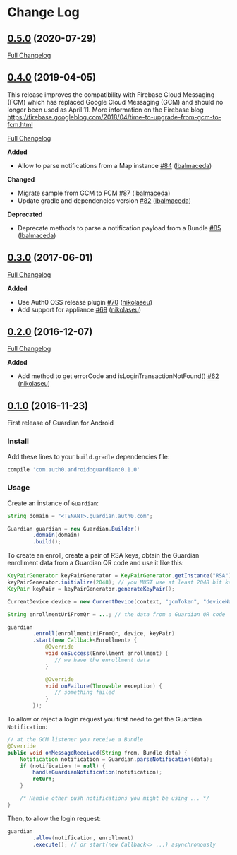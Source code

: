 # Change Log

## [0.5.0](https://github.com/auth0/Guardian.Android/tree/0.5.0) (2020-07-29)
[Full Changelog](https://github.com/auth0/Guardian.Android/compare/0.4.0...0.5.0)

## [0.4.0](https://github.com/auth0/Guardian.Android/tree/0.4.0) (2019-04-05)
This release improves the compatibility with Firebase Cloud Messaging (FCM) which has replaced Google Cloud Messaging (GCM) and should no longer been used as April 11. More information on the Firebase blog https://firebase.googleblog.com/2018/04/time-to-upgrade-from-gcm-to-fcm.html

[Full Changelog](https://github.com/auth0/Guardian.Android/compare/0.3.0...0.4.0)

**Added**
- Allow to parse notifications from a Map instance [\#84](https://github.com/auth0/Guardian.Android/pull/84) ([lbalmaceda](https://github.com/lbalmaceda))

**Changed**
- Migrate sample from GCM to FCM [\#87](https://github.com/auth0/Guardian.Android/pull/87) ([lbalmaceda](https://github.com/lbalmaceda))
- Update gradle and dependencies version [\#82](https://github.com/auth0/Guardian.Android/pull/82) ([lbalmaceda](https://github.com/lbalmaceda))

**Deprecated**
- Deprecate methods to parse a notification payload from a Bundle [\#85](https://github.com/auth0/Guardian.Android/pull/85) ([lbalmaceda](https://github.com/lbalmaceda))

## [0.3.0](https://github.com/auth0/Guardian.Android/tree/0.3.0) (2017-06-01)
[Full Changelog](https://github.com/auth0/Guardian.Android/compare/0.2.0...0.3.0)

**Added**
- Use Auth0 OSS release plugin [\#70](https://github.com/auth0/Guardian.Android/pull/70) ([nikolaseu](https://github.com/nikolaseu))
- Add support for appliance [\#69](https://github.com/auth0/Guardian.Android/pull/69) ([nikolaseu](https://github.com/nikolaseu))

## [0.2.0](https://github.com/auth0/Guardian.Android/tree/0.2.0) (2016-12-07)
[Full Changelog](https://github.com/auth0/Guardian.Android/compare/0.1.0...0.2.0)

**Added**
- Add method to get errorCode and isLoginTransactionNotFound() [#62](https://github.com/auth0/Guardian.Android/pull/62) ([nikolaseu](https://github.com/nikolaseu))

## [0.1.0](https://github.com/auth0/Guardian.Android/tree/0.1.0) (2016-11-23)

First release of Guardian for Android

### Install

Add these lines to your `build.gradle` dependencies file:

```gradle
compile 'com.auth0.android:guardian:0.1.0'
```

### Usage

Create an instance of `Guardian`:

```java
String domain = "<TENANT>.guardian.auth0.com";

Guardian guardian = new Guardian.Builder()
        .domain(domain)
        .build();
```

To create an enroll, create a pair of RSA keys, obtain the Guardian enrollment data from a Guardian QR code and use it like this:

```java
KeyPairGenerator keyPairGenerator = KeyPairGenerator.getInstance("RSA");
keyPairGenerator.initialize(2048); // you MUST use at least 2048 bit keys
KeyPair keyPair = keyPairGenerator.generateKeyPair();

CurrentDevice device = new CurrentDevice(context, "gcmToken", "deviceName");

String enrollmentUriFromQr = ...; // the data from a Guardian QR code

guardian
        .enroll(enrollmentUriFromQr, device, keyPair)
        .start(new Callback<Enrollment> {
            @Override
            void onSuccess(Enrollment enrollment) {
               // we have the enrollment data
            }

            @Override
            void onFailure(Throwable exception) {
               // something failed
            }
        });
```

To allow or reject a login request you first need to get the Guardian `Notification`:

```java
// at the GCM listener you receive a Bundle
@Override
public void onMessageReceived(String from, Bundle data) {
    Notification notification = Guardian.parseNotification(data);
    if (notification != null) {
        handleGuardianNotification(notification);
        return;
    }

    /* Handle other push notifications you might be using ... */
}
```

Then, to allow the login request:

```java
guardian
        .allow(notification, enrollment)
        .execute(); // or start(new Callback<> ...) asynchronously
```
